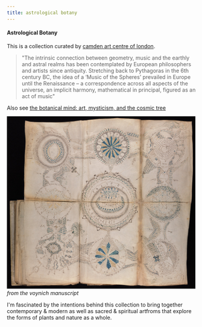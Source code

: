 ```yaml
---
title: astrological botany
---
```



#### Astrological Botany
This is a collection curated by [camden art centre of london](https://www.botanicalmind.online/chapter-astrological-botany). 
> "The intrinsic connection between geometry, music and the earthly and astral realms has been contemplated by European philosophers and artists since antiquity.  Stretching back to Pythagoras in the 6th century BC, the idea of a ‘Music of the Spheres’ prevailed in Europe until the Renaissance – a correspondence across all aspects of the universe, an implicit harmony, mathematical in principal, figured as an act of music"  <br>

Also see [the botanical mind: art, mysticism, and the cosmic tree](https://www.youtube.com/watch?v=DYnH11reoXM)

<img border="0" src="/assets/voynich-manuscript.jpg" style="width:500px;"></a> <br>
*from the voynich manuscript* <br>

I'm fascinated by the intentions behind this collection to bring together contemporary & modern as well as sacred & spiritual artfroms that explore the forms of plants and nature as a whole. 
